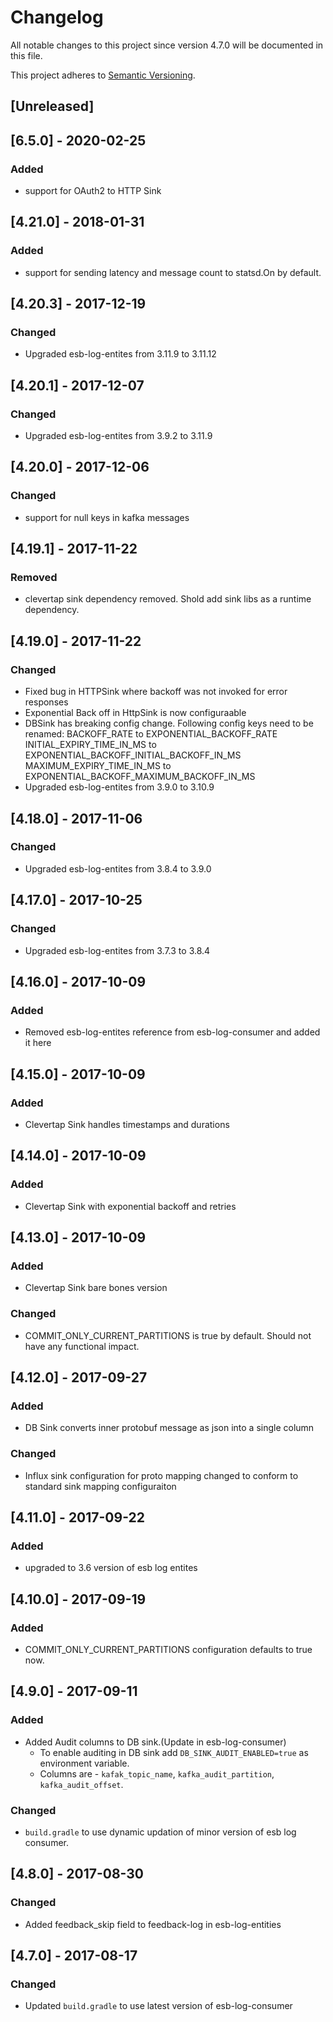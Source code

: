 # Changelog
All notable changes to this project since version 4.7.0 will be documented in this file.

This project adheres to [Semantic Versioning](http://semver.org/spec/v2.0.0.html).

## [Unreleased]

## [6.5.0] - 2020-02-25
### Added
  * support for OAuth2 to HTTP Sink
## [4.21.0] - 2018-01-31
### Added
  * support for sending latency and message count to statsd.On by default.
## [4.20.3] - 2017-12-19
### Changed
  * Upgraded esb-log-entites from 3.11.9 to 3.11.12
## [4.20.1] - 2017-12-07
### Changed
  * Upgraded esb-log-entites from 3.9.2 to 3.11.9
## [4.20.0] - 2017-12-06
### Changed
  * support for null keys in kafka messages
## [4.19.1] - 2017-11-22
### Removed
  * clevertap sink dependency removed. Shold add sink libs as a runtime dependency.
## [4.19.0] - 2017-11-22
### Changed
  * Fixed bug in HTTPSink where backoff was not invoked for error responses
  * Exponential Back off in HttpSink is now configuraable
  * DBSink has breaking config change. Following config keys need to be renamed:
    BACKOFF_RATE to EXPONENTIAL_BACKOFF_RATE
    INITIAL_EXPIRY_TIME_IN_MS to EXPONENTIAL_BACKOFF_INITIAL_BACKOFF_IN_MS
    MAXIMUM_EXPIRY_TIME_IN_MS to EXPONENTIAL_BACKOFF_MAXIMUM_BACKOFF_IN_MS
  * Upgraded esb-log-entites from 3.9.0 to 3.10.9
## [4.18.0] - 2017-11-06
### Changed
  * Upgraded esb-log-entites from 3.8.4 to 3.9.0
## [4.17.0] - 2017-10-25
### Changed
  * Upgraded esb-log-entites from 3.7.3 to 3.8.4
## [4.16.0] - 2017-10-09
### Added
  * Removed esb-log-entites reference from esb-log-consumer and added it here
## [4.15.0] - 2017-10-09
### Added
  * Clevertap Sink handles timestamps and durations
## [4.14.0] - 2017-10-09
### Added
  * Clevertap Sink with exponential backoff and retries
## [4.13.0] - 2017-10-09
### Added
  * Clevertap Sink bare bones version
### Changed
  * COMMIT_ONLY_CURRENT_PARTITIONS is true by default. Should not have any functional impact.
## [4.12.0] - 2017-09-27
### Added
  * DB Sink converts inner protobuf message as json into a single column
### Changed
  * Influx sink configuration for proto mapping changed to conform to standard sink mapping configuraiton
## [4.11.0] - 2017-09-22
### Added
  * upgraded to 3.6 version of esb log entites
## [4.10.0] - 2017-09-19
### Added
  * COMMIT_ONLY_CURRENT_PARTITIONS configuration defaults to true now.
## [4.9.0] - 2017-09-11
### Added
  * Added Audit columns to DB sink.(Update in esb-log-consumer)
    - To enable auditing in DB sink add `DB_SINK_AUDIT_ENABLED=true` as environment variable.
    - Columns are - `kafak_topic_name`, `kafka_audit_partition`, `kafka_audit_offset`.
### Changed
  * `build.gradle` to use dynamic updation of minor version of esb log consumer.

## [4.8.0] - 2017-08-30
### Changed
  * Added feedback_skip field to feedback-log in esb-log-entities

## [4.7.0] - 2017-08-17
### Changed
  * Updated `build.gradle` to use latest version of esb-log-consumer
